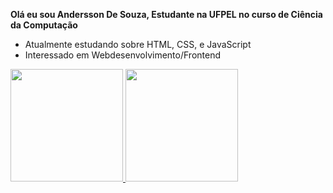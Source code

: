 <strong>Olá eu sou Andersson De Souza, Estudante na UFPEL no curso de Ciência da Computação</strong>
- Atualmente estudando sobre HTML, CSS, e JavaScript
- Interessado em Webdesenvolvimento/Frontend

 <a href="https://github.com/anderssonslv">
  <img height="180em" src="https://github-readme-stats.vercel.app/api?username=anderssonslv&show_icons=true&theme=dracula&nclude_all_commits=true&count_private=true"/>
  <img height="180em" src="https://github-readme-stats.vercel.app/api/top-langs/?username=anderssonslv&layout=compact&langs_count=7&theme=dracula"/>
</div>
